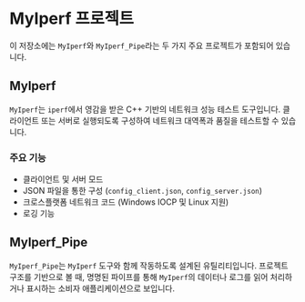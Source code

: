 # MyIperf 프로젝트

이 저장소에는 `MyIperf`와 `MyIperf_Pipe`라는 두 가지 주요 프로젝트가 포함되어 있습니다.

## MyIperf

`MyIperf`는 `iperf`에서 영감을 받은 C++ 기반의 네트워크 성능 테스트 도구입니다. 클라이언트 또는 서버로 실행되도록 구성하여 네트워크 대역폭과 품질을 테스트할 수 있습니다.

### 주요 기능
- 클라이언트 및 서버 모드
- JSON 파일을 통한 구성 (`config_client.json`, `config_server.json`)
- 크로스플랫폼 네트워크 코드 (Windows IOCP 및 Linux 지원)
- 로깅 기능

## MyIperf_Pipe

`MyIperf_Pipe`는 `MyIperf` 도구와 함께 작동하도록 설계된 유틸리티입니다. 프로젝트 구조를 기반으로 볼 때, 명명된 파이프를 통해 `MyIperf`의 데이터나 로그를 읽어 처리하거나 표시하는 소비자 애플리케이션으로 보입니다.